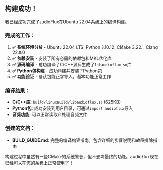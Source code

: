 ## 构建成功！

我已经成功完成了audioFlux在Ubuntu 22.04系统上的编译构建。

### 完成的工作：

1. **✅ 系统环境分析** - Ubuntu 22.04 LTS, Python 3.10.12, CMake 3.22.1, Clang 22.0.0
2. **✅ 依赖安装** - 安装了所有必需的依赖包和MKL优化库
3. **✅ 源码编译** - 成功编译了C/C++源码生成了`libaudioflux.so`库
4. **✅ Python包构建** - 成功构建并安装了Python包
5. **✅ 功能验证** - 确认包能正常导入，基本功能正常工作

### 编译结果：

- **C/C++库**: `build/linuxBuild/libaudioflux.so` (625KB)
- **Python包**: 成功安装到用户目录，可通过`import audioflux`导入
- **音频功能**: 可以正常读取和处理音频文件

### 创建的文档：

- **BUILD_GUIDE.md**: 完整的编译构建指南，包含详细的步骤说明和故障排除指南

构建过程中虽然有一些CMake的系统警告，但不影响最终的功能。audioFlux现在已经可以在您的系统上正常使用了！
